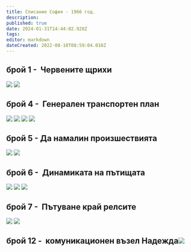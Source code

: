 ```yaml
---
title: Списание София - 1966 год.
description: 
published: true
date: 2024-01-31T14:44:02.928Z
tags: 
editor: markdown
dateCreated: 2022-08-10T08:59:04.010Z
---
```


## брой 1 -  Червените щрихи
<img src="http://46.10.181.183:1518/trinmo/literature/spisanie-sofia/sof_1966_kn1_0015-1.jpg"/>
<img src="http://46.10.181.183:1518/trinmo/literature/spisanie-sofia/sof_1966_kn1_0016-1.jpg"/>

## брой 4 -  Генерален транспортен план 
<img src="http://46.10.181.183:1518/trinmo/literature/spisanie-sofia/sof_1966_kn4_0006-1.jpg"/>
<img src="http://46.10.181.183:1518/trinmo/literature/spisanie-sofia/sof_1966_kn4_0007-1.jpg"/>
<img src="http://46.10.181.183:1518/trinmo/literature/spisanie-sofia/sof_1966_kn4_0008-1.jpg"/>
<img src="http://46.10.181.183:1518/trinmo/literature/spisanie-sofia/sof_1966_kn4_0009-1.jpg"/>


## брой 5 - Да намалин произшествията
<img src="http://46.10.181.183:1518/trinmo/literature/spisanie-sofia/sof_1966_kn5_0012-1.jpg"/>
<img src="http://46.10.181.183:1518/trinmo/literature/spisanie-sofia/sof_1966_kn5_0013-1.jpg"/>

## брой 6 -  Динамиката на пътищата 
<img src="http://46.10.181.183:1518/trinmo/literature/spisanie-sofia/sof_1966_kn6_0008-1.jpg"/>
<img src="http://46.10.181.183:1518/trinmo/literature/spisanie-sofia/sof_1966_kn6_0009-1.jpg"/>
<img src="http://46.10.181.183:1518/trinmo/literature/spisanie-sofia/sof_1966_kn6_0010-1.jpg"/>


## брой 7 -  Пътуване край релсите 
<img src="http://46.10.181.183:1518/trinmo/literature/spisanie-sofia/sof_1966_kn7_0016-1.jpg"/>
<img src="http://46.10.181.183:1518/trinmo/literature/spisanie-sofia/sof_1966_kn7_0017-1.jpg"/>

## брой 12 -  комуникационен възел Надежда<img src="http://46.10.181.183:1518/trinmo/literature/spisanie-sofia/sof_1966_kn12_0012-1.jpg"/>